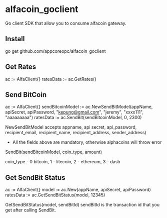 # alfacoin_goclient




Go client SDK that allow you to consume alfacoin gateway. 

## Install 

go get github.com/appcoreopc/alfacoin_goclient

## Get Rates 

ac := AlfaClient{}
ratesData := ac.GetRates()
  
## Send BitCoin

ac := AlfaClient{}
sendBitcoinModel := ac.NewSendBitModel(appName, apiSecret, apiPassword, "kepung@gmail.com", "jeremy", "xxxx111", "aaaaaaaaa")
ratesData := ac.SendBit(sendBitcoinModel, 0, 2300) 


NewSendBitModel accepts appname, api secret, api_password, recipient_email, recipient_name, recipient_address, sender_address)

- All the fields above are mandatory, otherwise alphacoins will throw error 

SendBit(sendBitcoinModel, coin_type, amount) 

coin_type - 0 bitcoin, 1 - litecoin, 2 - ethereum, 3 - dash 


## Get SendBit Status

ac := AlfaClient{}
model := ac.New(appName, apiSecret, apiPassword)
ratesData := ac.GetSendBitStatus(model, 12345)

GetSendBitStatus(model, sendBitId)
sendBitId is the transaction id that you get after calling SendBit. 





